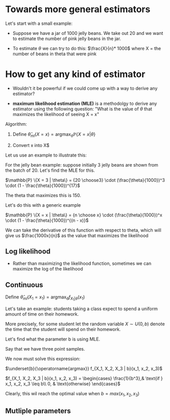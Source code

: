 # Towards more general estimators

Let's start with a small example:

- Suppose we have a jar of 1000 jelly beans. We take out 20 and we want to estimate
the number of pink jelly beans in the jar. 

- To estimate $\theta$ we can try to do this: $\frac{X}{n}* 1000$ where X = the number
of beans in theta that were pink

# How to get any kind of estimator

- Wouldn't it be powerful if we could come up with a way to derive any estimator?

- **maximum likelihood estimation (MLE)** is a methodolgy to derive any estimator using the following question: "What is the value of $\theta$ that maximizes the likelihood of seeing X = x"

Algorithm: 

1. Define $\hat\theta_{ml} (X = x) = \text{argmax}_{\theta} \mathbb{P} \{X = x | \theta\}$

2. Convert x into X$

Let us use an example to illustrate this:

For the jelly bean example: suppose initially 3 jelly beans are shown from the batch of 20. Let's find the MLE for this. 

$\mathbb{P} \{X = 3 | \theta\} = {20 \choose3} \cdot (\frac{\theta}{1000})^3 \cdot (1 - \frac{\theta}{1000})^{17}$

The theta that maximizes this is 150.

Let's do this with a generic example

$\mathbb{P} \{X = x | \theta\} = {n \choose x} \cdot (\frac{\theta}{1000})^x \cdot (1 - \frac{\theta}{1000})^{(n - x)}$

We can take the derivative of this function with respect to theta, which will give us $\frac{1000x}{n}$ as the value that maximizes the likelihood

## Log likelihood

- Rather than maximizing the likelihood function, sometimes we can maximize the log of the likelihood 

## Continuous

Define $\hat\theta_{ml} (X_1 = x_1) = \text{argmax}_{\theta} f _{X_1| \theta}(x_1)$

Let's take an example: students taking a class expect to spend a uniform amount of time on their homework.

More precisely, for some student let the random variable $X \sim U(0, b)$ denote the time that the student will spend on their homework.

Let's find what the parameter b is using MLE.

Say that we have three point samples.

We now must solve this expression:

$\underset{b}{\operatorname{argmax}} f_{X_1, X_2, X_3 | b}(x_1, x_2, x_3)$

$f_{X_1, X_2, X_3 | b}(x_1, x_2, x_3) = \begin{cases}
    \frac{1}{b^3},& \text{if } x_1, x_2, x_3 \leq b\\
    0,              & \text{otherwise}
\end{cases}$

Clearly, this wil reach the optimal value when $b = max(x_1, x_2, x_3)$
## Mutliple parameters 

